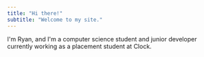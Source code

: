 ```yaml
---
title: "Hi there!"
subtitle: "Welcome to my site."
---
```


I'm Ryan, and I'm a computer science student and junior developer currently 
working as a placement student at Clock.